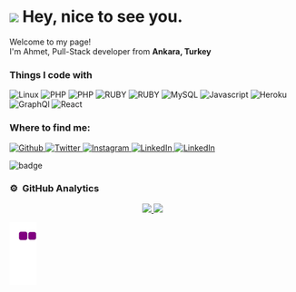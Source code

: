 <h1>
    <img src="https://emojis.slackmojis.com/emojis/images/1531849430/4246/blob-sunglasses.gif?1531849430" width="30"/> Hey, nice to see you.
</h1>

<p>Welcome to my page! </br> I'm Ahmet, Pull-Stack developer from <b>Ankara, Turkey</b></p>
<h3>Things I code with</h3>
<p>
    <img alt="Linux" src="https://img.shields.io/badge/-linux-black?style=flat-square&logo=Linux"/>
    <img alt="PHP" src="https://img.shields.io/badge/-php-black?style=flat-square&logo=php"/>
    <img alt="PHP" src="https://img.shields.io/badge/-wordpress-blue?style=flat-square&logo=wordpress"/>
    <img alt="RUBY" src="https://img.shields.io/badge/-ruby-red?style=flat-square&logo=ruby"/>
    <img alt="RUBY" src="https://img.shields.io/badge/-RAILS-red?style=flat-square&logo=ruby-on-rails"/>
    <img alt="MySQL" src="https://img.shields.io/badge/-MySQL-orange?style=flat-square&logo=mysql"/>
    <img alt="Javascript" src="https://img.shields.io/badge/-javascript-black?style=flat-square&logo=javascript"/>
    <img alt="Heroku" src="https://img.shields.io/badge/-Heroku-430098?style=flat-square&logo=heroku"/> 
    <img alt="GraphQl" src="https://img.shields.io/badge/-GraphQl-purple?style=flat-square&logo=graphql"/> 
    <img alt="React" src="https://img.shields.io/badge/-React-blue?style=flat-square&logo=react"/> 
</p>
<h3>Where to find me:</h3>
<p>
    <a href="https://github.com/codescaptain/" target="_blank">
        <img alt="Github" src="https://img.shields.io/badge/GitHub-%2312100E.svg?&style=for-the-badge&logo=Github&logoColor=white"/>
    </a>
    <a href="https://twitter.com/codescaptain/" target="_blank">
        <img alt="Twitter" src="https://img.shields.io/badge/twitter-%231DA1F2.svg?&style=for-the-badge&logo=twitter&logoColor=white"/>
    </a>
    <a href="https://www.instagram.com/codescaptain/" target="_blank">
        <img alt="Instagram" src="https://img.shields.io/badge/instagram-%2312100E.svg?&style=for-the-badge&logo=instagram&logoColor=white"/>
    </a>
    <a href="https://www.linkedin.com/in/ahmet-kaptan/" target="_blank">
        <img alt="LinkedIn" src="https://img.shields.io/badge/linkedin-%230077B5.svg?&style=for-the-badge&logo=linkedin&logoColor=white"/>
    </a>
     <a href="https://www.linkedin.com/in/ahmet-kaptan/" target="_blank">
        <img alt="LinkedIn" src="https://www.codewars.com/users/codescaptain/badges/micro"/>
    </a>
</p>

![badge](./tryhackme/codesSiberci.png) 

### ⚙️ &nbsp;GitHub Analytics

<p align="center">
<a href="https://github.com/codescaptain">
  <img height="180em" src="https://github-readme-stats-eight-theta.vercel.app/api?username=codescaptain&show_icons=true&theme=algolia&include_all_commits=true&count_private=true"/>
  <img height="180em" src="https://github-readme-stats-eight-theta.vercel.app/api/top-langs/?username=codescaptain&layout=compact&langs_count=8&theme=algolia"/>
</a>
</p>

![snake gif](https://github.com/codescaptain/codescaptain/blob/output/github-contribution-grid-snake.gif)




